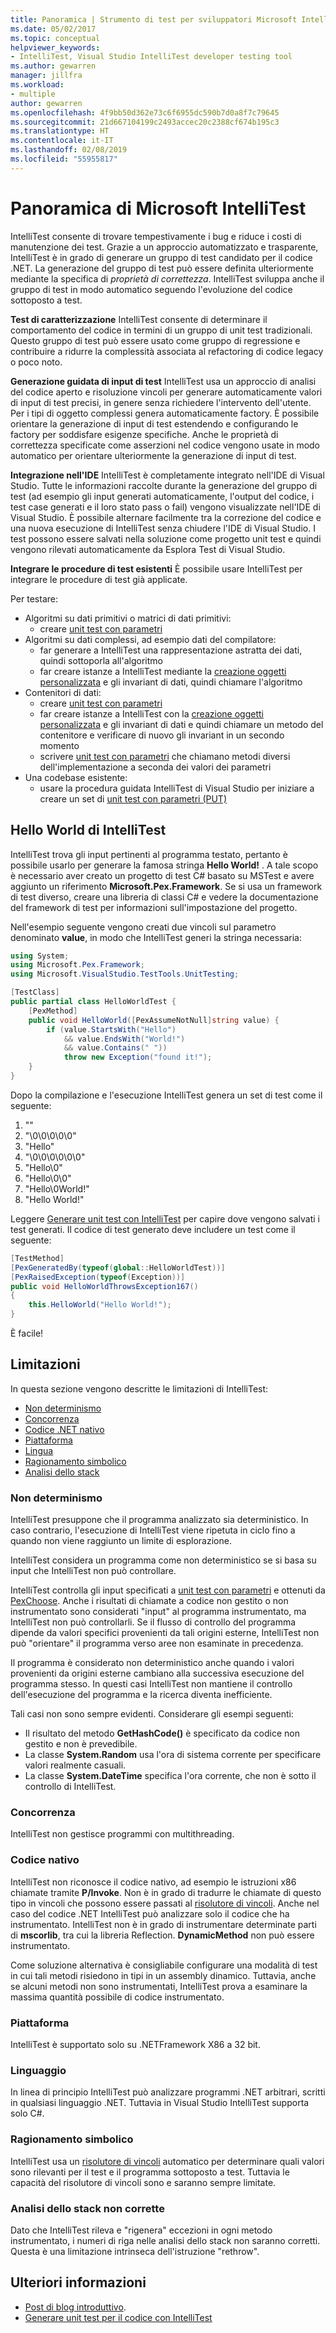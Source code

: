 ```yaml
---
title: Panoramica | Strumento di test per sviluppatori Microsoft IntelliTest
ms.date: 05/02/2017
ms.topic: conceptual
helpviewer_keywords:
- IntelliTest, Visual Studio IntelliTest developer testing tool
ms.author: gewarren
manager: jillfra
ms.workload:
- multiple
author: gewarren
ms.openlocfilehash: 4f9bb50d362e73c6f6955dc590b7d0a8f7c79645
ms.sourcegitcommit: 21d667104199c2493accec20c2388cf674b195c3
ms.translationtype: HT
ms.contentlocale: it-IT
ms.lasthandoff: 02/08/2019
ms.locfileid: "55955817"
---
```

# <a name="overview-of-microsoft-intellitest"></a>Panoramica di Microsoft IntelliTest

IntelliTest consente di trovare tempestivamente i bug e riduce i costi di manutenzione dei test. Grazie a un approccio automatizzato e trasparente, IntelliTest è in grado di generare un gruppo di test candidato per il codice .NET. La generazione del gruppo di test può essere definita ulteriormente mediante la specifica di *proprietà di correttezza*. IntelliTest sviluppa anche il gruppo di test in modo automatico seguendo l'evoluzione del codice sottoposto a test.

**Test di caratterizzazione** IntelliTest consente di determinare il comportamento del codice in termini di un gruppo di unit test tradizionali.
Questo gruppo di test può essere usato come gruppo di regressione e contribuire a ridurre la complessità associata al refactoring di codice legacy o poco noto.

**Generazione guidata di input di test** IntelliTest usa un approccio di analisi del codice aperto e risoluzione vincoli per generare automaticamente valori di input di test precisi, in genere senza richiedere l'intervento dell'utente. Per i tipi di oggetto complessi genera automaticamente factory. È possibile orientare la generazione di input di test estendendo e configurando le factory per soddisfare esigenze specifiche. Anche le proprietà di correttezza specificate come asserzioni nel codice vengono usate in modo automatico per orientare ulteriormente la generazione di input di test.

**Integrazione nell'IDE** IntelliTest è completamente integrato nell'IDE di Visual Studio. Tutte le informazioni raccolte durante la generazione del gruppo di test (ad esempio gli input generati automaticamente, l'output del codice, i test case generati e il loro stato pass o fail) vengono visualizzate nell'IDE di Visual Studio. È possibile alternare facilmente tra la correzione del codice e una nuova esecuzione di IntelliTest senza chiudere l'IDE di Visual Studio.
I test possono essere salvati nella soluzione come progetto unit test e quindi vengono rilevati automaticamente da Esplora Test di Visual Studio.

**Integrare le procedure di test esistenti** È possibile usare IntelliTest per integrare le procedure di test già applicate.

Per testare:

* Algoritmi su dati primitivi o matrici di dati primitivi:
  * creare [unit test con parametri](test-generation.md#parameterized-unit-testing)
* Algoritmi su dati complessi, ad esempio dati del compilatore:
  * far generare a IntelliTest una rappresentazione astratta dei dati, quindi sottoporla all'algoritmo
  * far creare istanze a IntelliTest mediante la [creazione oggetti personalizzata](input-generation.md#objects) e gli invariant di dati, quindi chiamare l'algoritmo
* Contenitori di dati:
  * creare [unit test con parametri](test-generation.md#parameterized-unit-testing)
  * far creare istanze a IntelliTest con la [creazione oggetti personalizzata](input-generation.md#objects) e gli invariant di dati e quindi chiamare un metodo del contenitore e verificare di nuovo gli invariant in un secondo momento
  * scrivere [unit test con parametri](test-generation.md#parameterized-unit-testing) che chiamano metodi diversi dell'implementazione a seconda dei valori dei parametri
* Una codebase esistente:
  * usare la procedura guidata IntelliTest di Visual Studio per iniziare a creare un set di [unit test con parametri (PUT)](test-generation.md#parameterized-unit-testing)

## <a name="the-hello-world-of-intellitest"></a>Hello World di IntelliTest

IntelliTest trova gli input pertinenti al programma testato, pertanto è possibile usarlo per generare la famosa stringa **Hello World!** . A tale scopo è necessario aver creato un progetto di test C# basato su MSTest e avere aggiunto un riferimento **Microsoft.Pex.Framework**. Se si usa un framework di test diverso, creare una libreria di classi C# e vedere la documentazione del framework di test per informazioni sull'impostazione del progetto.

Nell'esempio seguente vengono creati due vincoli sul parametro denominato **value**, in modo che IntelliTest generi la stringa necessaria:

```csharp
using System;
using Microsoft.Pex.Framework;
using Microsoft.VisualStudio.TestTools.UnitTesting;

[TestClass]
public partial class HelloWorldTest {
    [PexMethod]
    public void HelloWorld([PexAssumeNotNull]string value) {
        if (value.StartsWith("Hello")
            && value.EndsWith("World!")
            && value.Contains(" "))
            throw new Exception("found it!");
    }
}
```

Dopo la compilazione e l'esecuzione IntelliTest genera un set di test come il seguente:

1. ""
2. "\0\0\0\0\0"
3. "Hello"
4. "\0\0\0\0\0\0"
5. "Hello\0"
6. "Hello\0\0"
7. "Hello\0World!"
8. "Hello World!"

Leggere [Generare unit test con IntelliTest](../../test/generate-unit-tests-for-your-code-with-intellitest.md) per capire dove vengono salvati i test generati. Il codice di test generato deve includere un test come il seguente:

```csharp
[TestMethod]
[PexGeneratedBy(typeof(global::HelloWorldTest))]
[PexRaisedException(typeof(Exception))]
public void HelloWorldThrowsException167()
{
    this.HelloWorld("Hello World!");
}
```

È facile!

## <a name="limitations"></a>Limitazioni

In questa sezione vengono descritte le limitazioni di IntelliTest:

* [Non determinismo](#nondeterminism)
* [Concorrenza](#concurrency)
* [Codice .NET nativo](#native-code)
* [Piattaforma](#platform)
* [Lingua](#language)
* [Ragionamento simbolico](#symbolic-reasoning)
* [Analisi dello stack](#incorrect-stack-traces)

### <a name="nondeterminism"></a>Non determinismo

IntelliTest presuppone che il programma analizzato sia deterministico. In caso contrario, l'esecuzione di IntelliTest viene ripetuta in ciclo fino a quando non viene raggiunto un limite di esplorazione.

IntelliTest considera un programma come non deterministico se si basa su input che IntelliTest non può controllare.

IntelliTest controlla gli input specificati a [unit test con parametri](test-generation.md#parameterized-unit-testing) e ottenuti da [PexChoose](static-helper-classes.md#pexchoose).
Anche i risultati di chiamate a codice non gestito o non instrumentato sono considerati "input" al programma instrumentato, ma IntelliTest non può controllarli. Se il flusso di controllo del programma dipende da valori specifici provenienti da tali origini esterne, IntelliTest non può "orientare" il programma verso aree non esaminate in precedenza.

Il programma è considerato non deterministico anche quando i valori provenienti da origini esterne cambiano alla successiva esecuzione del programma stesso. In questi casi IntelliTest non mantiene il controllo dell'esecuzione del programma e la ricerca diventa inefficiente.

Tali casi non sono sempre evidenti.
Considerare gli esempi seguenti:

* Il risultato del metodo **GetHashCode()** è specificato da codice non gestito e non è prevedibile.
* La classe **System.Random** usa l'ora di sistema corrente per specificare valori realmente casuali.
* La classe **System.DateTime** specifica l'ora corrente, che non è sotto il controllo di IntelliTest.

### <a name="concurrency"></a>Concorrenza

IntelliTest non gestisce programmi con multithreading.

### <a name="native-code"></a>Codice nativo

IntelliTest non riconosce il codice nativo, ad esempio le istruzioni x86 chiamate tramite **P/Invoke**. Non è in grado di tradurre le chiamate di questo tipo in vincoli che possono essere passati al [risolutore di vincoli](input-generation.md#constraint-solver).
Anche nel caso del codice .NET IntelliTest può analizzare solo il codice che ha instrumentato. IntelliTest non è in grado di instrumentare determinate parti di **mscorlib**, tra cui la libreria Reflection. **DynamicMethod** non può essere instrumentato.

Come soluzione alternativa è consigliabile configurare una modalità di test in cui tali metodi risiedono in tipi in un assembly dinamico. Tuttavia, anche se alcuni metodi non sono instrumentati, IntelliTest prova a esaminare la massima quantità possibile di codice instrumentato.

### <a name="platform"></a>Piattaforma

IntelliTest è supportato solo su .NETFramework X86 a 32 bit.

### <a name="language"></a>Linguaggio

In linea di principio IntelliTest può analizzare programmi .NET arbitrari, scritti in qualsiasi linguaggio .NET. Tuttavia in Visual Studio IntelliTest supporta solo C#.

### <a name="symbolic-reasoning"></a>Ragionamento simbolico

IntelliTest usa un [risolutore di vincoli](input-generation.md#constraint-solver) automatico per determinare quali valori sono rilevanti per il test e il programma sottoposto a test. Tuttavia le capacità del risolutore di vincoli sono e saranno sempre limitate.

### <a name="incorrect-stack-traces"></a>Analisi dello stack non corrette

Dato che IntelliTest rileva e "rigenera" eccezioni in ogni metodo instrumentato, i numeri di riga nelle analisi dello stack non saranno corretti. Questa è una limitazione intrinseca dell'istruzione "rethrow".

## <a name="further-reading"></a>Ulteriori informazioni

* [Post di blog introduttivo](https://blogs.msdn.microsoft.com/devops/2014/11/19/introducing-smart-unit-tests/).
* [Generare unit test per il codice con IntelliTest](../../test/generate-unit-tests-for-your-code-with-intellitest.md)
